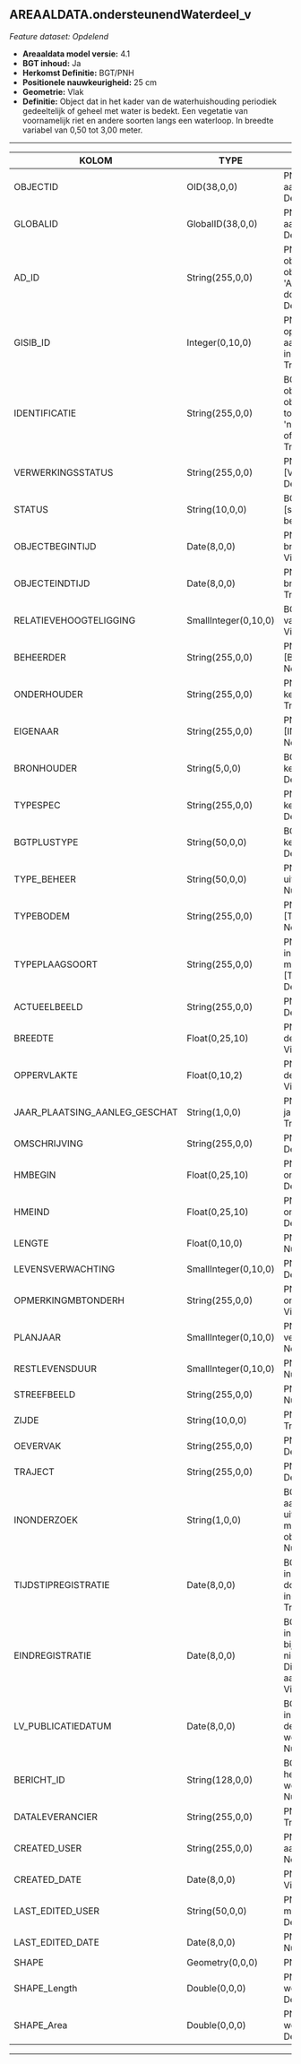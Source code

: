## AREAALDATA.ondersteunendWaterdeel_v

*Feature dataset: Opdelend*


* __Areaaldata model versie:__ 4.1
* __BGT inhoud:__ Ja
* __Herkomst Definitie:__ BGT/PNH
* __Positionele nauwkeurigheid:__ 25 cm
* __Geometrie:__ Vlak
* __Definitie:__ Object dat in het kader van de waterhuishouding periodiek gedeeltelijk of geheel met water is bedekt. Een vegetatie van voornamelijk riet en andere soorten langs een waterloop. In breedte variabel van 0,50 tot 3,00 meter. 

***

|KOLOM                              |TYPE          	          |DEFINITIE|
|------                          	|----          	          |-----    |
|OBJECTID                           |OID(38,0,0)              |PNH; Intern ArcGIS Identificatienummer, aangemaakt door ArcGIS; Nullable: False; Default: None; Visible:Yes|
|GLOBALID                           |GlobalID(38,0,0)         |PNH; Global Unique Identifier,  aangemaakt door ArcGIS; Nullable: False; Default: None; Visible:No|
|AD_ID                              |String(255,0,0)          |PNH; Uniek identificatienummer voor het object dat onveranderlijk is zolang het object bestaat in Areaaldata: in format 'AD.[GUID]'. Dit moet worden ingevuld door de aannemer; Nullable: False; Default: None; Visible:Yes|
|GISIB_ID                           |Integer(0,10,0)          |PNH; Uniek Identificatienummer beheer openbare ruimte (GISIB), wordt aangemaakt in GISIB en mag niet worden ingevuld door de aannemer; Nullable: True; Default: None; Visible:No|
|IDENTIFICATIE                      |String(255,0,0)          |BGT; Uniek identificatienummer voor het object dat onveranderlijk is zolang het object bestaat: bevat indien van toepassing BGT/IMKL ID in format 'nl.imgeo/imkl.bronhouderscode.LokaalID' of anders: '00000'.LokaalID; Nullable: True; Default: None; Visible:No|
|VERWERKINGSSTATUS                  |String(255,0,0)          |PNH; Status van de gegevens; keuzelijst [VERWERKINGSSTATUS]; Nullable: False; Default: Nieuw; Visible:Yes|
|STATUS                             |String(10,0,0)           |BGT; BGT status van het object; keuzelijst [status]; Nullable: False; Default: bestaand; Visible:No|
|OBJECTBEGINTIJD                    |Date(8,0,0)              |PNH; Datum waarop het object bij de bronhouder is ontstaan; Nullable: True; Visible:Yes|
|OBJECTEINDTIJD                     |Date(8,0,0)              |PNH; Datum waarop het object bij de bronhouder niet meer geldig is; Nullable: True; Visible:Yes|
|RELATIEVEHOOGTELIGGING             |SmallInteger(0,10,0)     |BGT; Aanduiding voor de relatieve hoogte van het object; Nullable: False; Default: 0; Visible:Yes|
|BEHEERDER                          |String(255,0,0)          |PNH; Beheerder van het object; keuzelijst [BEHEERDER]; Nullable: True; Default: None; Visible:Yes|
|ONDERHOUDER                        |String(255,0,0)          |PNH; Onderhouder van het object; keuzelijst [ONDERHOUDER]; Nullable: True; Default: None; Visible:No|
|EIGENAAR                           |String(255,0,0)          |PNH; Eigenaar van het object; keuzelijst [INSTANTIE]; Nullable: True; Default: None; Visible:No|
|BRONHOUDER                         |String(5,0,0)            |BGT; De bronhoudercode van het object; keuzelijst [bronhouder]; Nullable: False; Default: None; Visible:No|
|TYPESPEC                           |String(255,0,0)          |PNH; Nadere typering van het object; keuzelijst [typeSpecOWA]; Nullable: True; Default: None; Visible:Yes|
|BGTPLUSTYPE                        |String(50,0,0)           |BGT; Nadere type omschrijving in de BGT; keuzelijst [typeOWT]; Nullable: False; Default: None; Visible:No|
|TYPE_BEHEER                        |String(50,0,0)           |PNH; Type beheer (maaien, klepelen, uitzuigen etc); keuzelijst [TYPE_BEHEER]; Nullable: True; Default: None|
|TYPEBODEM                          |String(255,0,0)          |PNH; Type bodem; keuzelijst [TYPE_BODEM]; Nullable: True; Default: None; Visible:No|
|TYPEPLAAGSOORT                     |String(255,0,0)          |PNH; Type plaagsoort. De soort wordt  ingevuld die geschat qua oppervlak het meeste voorkomt in dat perceel; keuzelijst [TYPE_PLAAGSOORT]; Nullable: True; Default: None|
|ACTUEELBEELD                       |String(255,0,0)          |PNH; Huidige beeld; Nullable: True; Default: None; Visible:No|
|BREEDTE                            |Float(0,25,10)           |PNH; Breedte van de plasberm in m, 2 decimalen; Nullable: True; Default: None; Visible:No|
|OPPERVLAKTE                        |Float(0,10,2)            |PNH; Oppervlakte in m2, afgerond op 2 decimalen; Nullable: True; Default: None; Visible:No|
|JAAR_PLAATSING_AANLEG_GESCHAT      |String(1,0,0)            |PNH; Jaar plaatsing of aanleg is geschat: ja of nee; keuzelijst [jaNee]; Nullable: True; Default: N; Visible:No|
|OMSCHRIJVING                       |String(255,0,0)          |PNH; Extra toelichting; Nullable: True; Default: None; Visible:Yes|
|HMBEGIN                            |Float(0,25,10)           |PNH; Hectometrering begin ondersteunendWaterdeel; Nullable: True; Default: None; Visible:No|
|HMEIND                             |Float(0,25,10)           |PNH; Hectometrering eind ondersteunendWaterdeel; Nullable: True; Default: None; Visible:No|
|LENGTE                             |Float(0,10,0)            |PNH; Lengte plantvak in hele meters; Nullable: True; Default: None; Visible:Yes|
|LEVENSVERWACHTING                  |SmallInteger(0,10,0)     |PNH; Levensverwachting; Nullable: True; Default: None; Visible:No|
|OPMERKINGMBTONDERH                 |String(255,0,0)          |PNH; Opmerking met betrekking tot het onderhoud; Nullable: True; Default: None; Visible:No|
|PLANJAAR                           |SmallInteger(0,10,0)     |PNH; Het geplande jaar dat het object vervangen wordt; Nullable: True; Default: None; Visible:No|
|RESTLEVENSDUUR                     |SmallInteger(0,10,0)     |PNH; Restlevensduur in maanden; Nullable: True; Default: None; Visible:No|
|STREEFBEELD                        |String(255,0,0)          |PNH; Concrete visuele doelstelling; Nullable: True; Default: None; Visible:No|
|ZIJDE                              |String(10,0,0)           |PNH; Zijde; keuzelijst [ZIJDE]; Nullable: True; Default: None; Visible:No|
|OEVERVAK                           |String(255,0,0)          |PNH; FK naar oevervak_v; Nullable: True; Default: None; Visible:Yes|
|TRAJECT                            |String(255,0,0)          |PNH; FK naar traject_v; Nullable: True; Default: None; Visible:Yes|
|INONDERZOEK                        |String(1,0,0)            |BGT; Een aanduiding waarmee wordt aangegeven dat een onderzoek wordt uitgevoerd naar de juistheid van een of meer gegevens van het betreffende object: Ja/Nee; keuzelijst [jaNee]; Nullable: False; Default: N; Visible:No|
|TIJDSTIPREGISTRATIE                |Date(8,0,0)              |BGT; Datum en tijdstip waarop deze instantie van het object is opgenomen door de bronhouder. Dit mag niet worden ingevuld door de aannemer; Nullable: True; Default: None; Visible:No|
|EINDREGISTRATIE                    |Date(8,0,0)              |BGT; Datum en tijdstip waarop deze instantie van het object niet meer geldig is bij de bronhouder. Wanneer deze waarde niet is ingevuld is de instantie nog geldig. Dit mag niet worden ingevuld door de aannemer; Nullable: True; Default: None; Visible:No|
|LV_PUBLICATIEDATUM                 |Date(8,0,0)              |BGT; Datum en tijdstip waarop deze instantie van het object is opgenomen in de Landelijke Voorziening. Dit mag niet worden ingevuld door de aannemer; Nullable: True; Default: None; Visible:No|
|BERICHT_ID                         |String(128,0,0)          |BGT; Nummer van het bericht dat PNH heeft verzonden naar LV. Dit mag niet worden ingevuld door de aannemer; Nullable: True; Default: None; Visible:No|
|DATALEVERANCIER                    |String(255,0,0)          |PNH; Leverancier van de data; Nullable: True; Default: None; Visible:No|
|CREATED_USER                       |String(255,0,0)          |PNH; Naam van gebruiker die de rij heeft aangemaakt; Nullable: True; Default: None; Visible:No|
|CREATED_DATE                       |Date(8,0,0)              |PNH; Aanmaakdatum; Nullable: True; Visible:No|
|LAST_EDITED_USER                   |String(50,0,0)           |PNH; Naam van gebruiker die de laatste mutatie heeft doorgevoerd; Nullable: True; Default: None; Visible:No|
|LAST_EDITED_DATE                   |Date(8,0,0)              |PNH; Datum van de laatste mutatie; Nullable: True; Visible:No|
|SHAPE                              |Geometry(0,0,0)          |PNH; Vlak; Visible:Yes|
|SHAPE_Length                       |Double(0,0,0)            |PNH; Omtrek in meters, 5 decimalen. Dit wordt automatisch gevuld; Nullable: False; Default: None; Visible:Yes|
|SHAPE_Area                         |Double(0,0,0)            |PNH; Oppervlakte in m2, 5 decimalen. Dit wordt automatisch gevuld; Nullable: False; Default: None; Visible:Yes|



***
